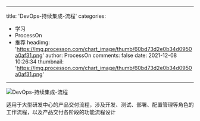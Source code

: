 
---
title: 'DevOps-持续集成-流程'
categories: 
 - 学习
 - ProcessOn
 - 推荐
headimg: 'https://img.processon.com/chart_image/thumb/60bd73d2e0b34d0950a0af31.png'
author: ProcessOn
comments: false
date: 2021-12-08 10:26:34
thumbnail: 'https://img.processon.com/chart_image/thumb/60bd73d2e0b34d0950a0af31.png'
---

<div>   
<img class="thumb" alt="DevOps-持续集成-流程" src="https://img.processon.com/chart_image/thumb/60bd73d2e0b34d0950a0af31.png" referrerpolicy="no-referrer">
<p>适用于大型研发中心的产品交付流程，涉及开发、测试、部署、配置管理等角色的工作流程，以及产品交付各阶段的功能流程设计</p>  
</div>
            
